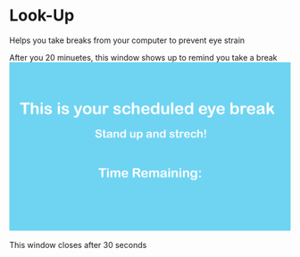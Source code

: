 # Look-Up
 
Helps you take breaks from your computer to prevent eye strain

After you 20 minuetes, this window shows up to remind you take a break
![alt text](https://github.com/blankAccount01/Look-Up-/blob/main/assets/screen.png?raw=true)

This window closes after 30 seconds
